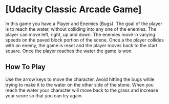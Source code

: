 # [Udacity Classic Arcade Game]

In this game you have a Player and Enemies (Bugs). The goal of the player is to reach the water, without colliding into any one of the enemies. The player can move left, right, up and down. The enemies move in varying speeds on the paved block portion of the scene. Once a the player collides with an enemy, the game is reset and the player moves back to the start square. Once the player reaches the water the game is won.


## How To Play

Use the arrow keys to move the character. Avoid hitting the bugs while trying to make it to the water on the other side of the stone. When you reach the water your character will move back to the grass and increase your score so that you can try again.
